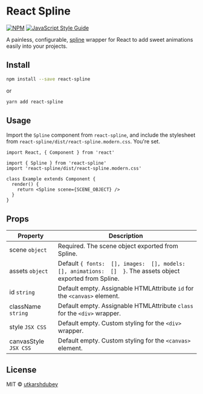 # React Spline
[![NPM](https://img.shields.io/npm/v/react-spline.svg)](https://www.npmjs.com/package/react-spline) [![JavaScript Style Guide](https://img.shields.io/badge/code_style-standard-brightgreen.svg)](https://standardjs.com)

A painless, configurable, [spline](https://spline.design) wrapper for React to add sweet animations easily into your projects.

## Install

```bash
npm install --save react-spline
```
or
```bash
yarn add react-spline
```

## Usage
Import the ``Spline`` component from ``react-spline``, and include the stylesheet from ``react-spline/dist/react-spline.modern.css``. You're set.

```tsx
import React, { Component } from 'react'

import { Spline } from 'react-spline'
import 'react-spline/dist/react-spline.modern.css'

class Example extends Component {
  render() {
    return <Spline scene={SCENE_OBJECT} />
  }
}
```
## Props
|Property|Description|
|--|--|
| scene ``object`` | Required. The scene object exported from Spline.|
| assets ``object`` | Default ``{ fonts:  [], images:  [], models:  [], animations:  []  }``. The assets object exported from Spline. |
| id ``string`` | Default empty. Assignable HTMLAttribute ``id`` for the ``<canvas>`` element.|
| className ``string`` | Default empty. Assignable HTMLAttribute ``class`` for the ``<div>`` wrapper. |
| style ``JSX CSS`` | Default empty. Custom styling for the ``<div>`` wrapper. |
| canvasStyle ``JSX CSS`` | Default empty. Custom styling for the ``<canvas>`` element. |


## License

MIT © [utkarshdubey](https://github.com/utkarshdubey)
